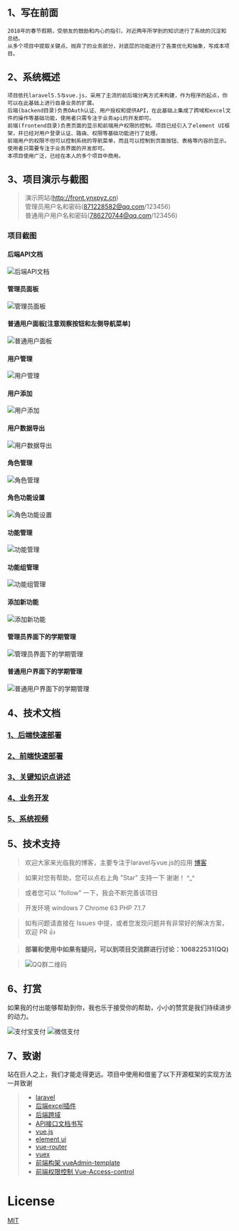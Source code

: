 ## 1、写在前面
    2018年的春节假期，受朋友的鼓励和内心的指引，对近两年所学到的知识进行了系统的沉淀和总结。
    从多个项目中提取关键点、抛弃了的业务部分，对底层的功能进行了各类优化和抽象，写成本项目。

## 2、系统概述
    项目依托laravel5.5与vue.js，采用了主流的前后端分离方式来构建，作为程序的起点，你可以在此基础上进行自身业务的扩展。
    后端(backend目录)负责OAuth认证、用户授权和提供API，在此基础上集成了跨域和excel文件的操作等基础功能，使用者只需专注于业务api的开发即可。
    前端(frontend目录)负责页面的显示和前端用户权限的控制。项目已经引入了element UI框架，并已经对用户登录认证、路由、权限等基础功能进行了处理。
    前端用户的权限不但可以控制系统的导航菜单，而且可以控制到页面按钮、表格等内容的显示。使用者只需要专注于业务界面的开发即可。
    本项目使用广泛，已经在本人的多个项目中商用。

## 3、项目演示与截图
> 演示网站(http://front.ynxpyz.cn)  
> 管理员用户名和密码(871228582@qq.com/123456)  
> 普通用户用户名和密码(786270744@qq.com/123456)

### 项目截图

#### 后端API文档
![后端API文档](https://github.com/wmhello/laravel_template_with_vue/raw/master/Screenshots/apidoc.png)

#### 管理员面板
![管理员面板](https://github.com/wmhello/laravel_template_with_vue/raw/master/Screenshots/dashboard.png)

#### 普通用户面板[注意观察按钮和左侧导航菜单]
![普通用户面板](https://github.com/wmhello/laravel_template_with_vue/raw/master/Screenshots/dishboard-user.png)

#### 用户管理
![用户管理](https://github.com/wmhello/laravel_template_with_vue/raw/master/Screenshots/user-list.png)

#### 用户添加
![用户添加](https://github.com/wmhello/laravel_template_with_vue/raw/master/Screenshots/user-add.png)

#### 用户数据导出
![用户数据导出](https://github.com/wmhello/laravel_template_with_vue/raw/master/Screenshots/user-download.png)

#### 角色管理
![角色管理](https://github.com/wmhello/laravel_template_with_vue/raw/master/Screenshots/role-manger.png)

#### 角色功能设置
![角色功能设置](https://github.com/wmhello/laravel_template_with_vue/raw/master/Screenshots/role-set-feature.png)

#### 功能管理
![功能管理](https://github.com/wmhello/laravel_template_with_vue/raw/master/Screenshots/permission-manger.png)

#### 功能组管理
![功能组管理](https://github.com/wmhello/laravel_template_with_vue/raw/master/Screenshots/permission-group.png)

#### 添加新功能
![添加新功能](https://github.com/wmhello/laravel_template_with_vue/raw/master/Screenshots/permission-feature.png)

#### 管理员界面下的学期管理
![管理员界面下的学期管理](https://github.com/wmhello/laravel_template_with_vue/raw/master/Screenshots/session-admin.png)

#### 普通用户界面下的学期管理
![普通用户界面下的学期管理](https://github.com/wmhello/laravel_template_with_vue/raw/master/Screenshots/session-user.png)

## 4、技术文档
### [1、后端快速部署](back.md)
### [2、前端快速部署](front.md)
### [3、关键知识点讲述](knowledge.md)
### [4、业务开发](developer.md)
### [5、系统视频](vedio.md)

## 5、技术支持
> 欢迎大家来光临我的博客，主要专注于laravel与vue.js的应用
[博客](https://wmhello.github.io)

> 如果对您有帮助，您可以点右上角 "Star" 支持一下 谢谢！ ^_^

> 或者您可以 "follow" 一下，我会不断完善该项目

> 开发环境 windows 7  Chrome 63  PHP 7.1.7

> 如有问题请直接在 Issues 中提，或者您发现问题并有非常好的解决方案，欢迎 PR 👍

> __部署和使用中如果有疑问，可以到项目交流群进行讨论：106822531(QQ)__

> ![QQ群二维码](https://github.com/wmhello/laravel_template_with_vue/raw/master/Screenshots/qq_qrcode.jpg)

## 6、打赏
如果我的付出能够帮助到你，我也乐于接受你的帮助，小小的赞赏是我们持续进步的动力。

![支付宝支付](https://github.com/wmhello/laravel_template_with_vue/raw/master/Screenshots/pay1.jpg)
![微信支付](https://github.com/wmhello/laravel_template_with_vue/raw/master/Screenshots/wx.jpg)

## 7、致谢
  站在巨人之上，我们才能走得更远。项目中使用和借鉴了以下开源框架的实现方法 一并致谢
>- [laravel](https://laravel.com/)
>- [后端excel插件](https://github.com/Maatwebsite/Laravel-Excel)
>- [后端跨域](https://github.com/barryvdh/laravel-cors)
>- [API接口文档书写](http://apidocjs.com/)
>- [vue.js](https://cn.vuejs.org/index.html)
>- [element ui](http://element.eleme.io/#/zh-CN)
>- [vue-router](https://router.vuejs.org/)
>- [vuex](https://vuex.vuejs.org/)
>- [前端构架 vueAdmin-template](https://github.com/PanJiaChen/vueAdmin-template)
>- [前端权限控制 Vue-Access-control](https://github.com/tower1229/Vue-Access-Control)

# License

[MIT](https://github.com/wmhello/laravel_template_with_vue/blob/master/LICENSE)
